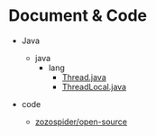 
# Document & Code

- Java
  - java
    - lang
      - [Thread.java](https://github.com/zozospider/note/blob/master/open-source/Java/java/lang/Thread.java)
      - [ThreadLocal.java](https://github.com/zozospider/note/blob/master/open-source/Java/java/lang/ThreadLocal.java)

- code
  - [zozospider/open-source](https://github.com/zozospider/open-source)
